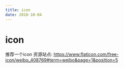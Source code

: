 ```yaml
---
title: icon
date: 2018-10-04
---
```

# icon
推荐一个icon 资源站点:
https://www.flaticon.com/free-icon/weibo_408769#term=weibo&page=1&position=5